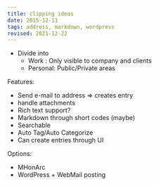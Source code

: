 ```yaml
---
title: clipping ideas
date: 2015-12-11
tags: address, markdown, wordpress
revised: 2021-12-22
---
```


- Divide into
  - Work : Only visible to company and clients
  - Personal: Public/Private areas

Features:

- Send e-mail to address => creates entry
- handle attachments
- Rich text support?
- Markdown through short codes (maybe)
- Searchable
- Auto Tag/Auto Categorize
- Can create entries through UI

Options:

- MHonArc
- WordPress + WebMail posting
